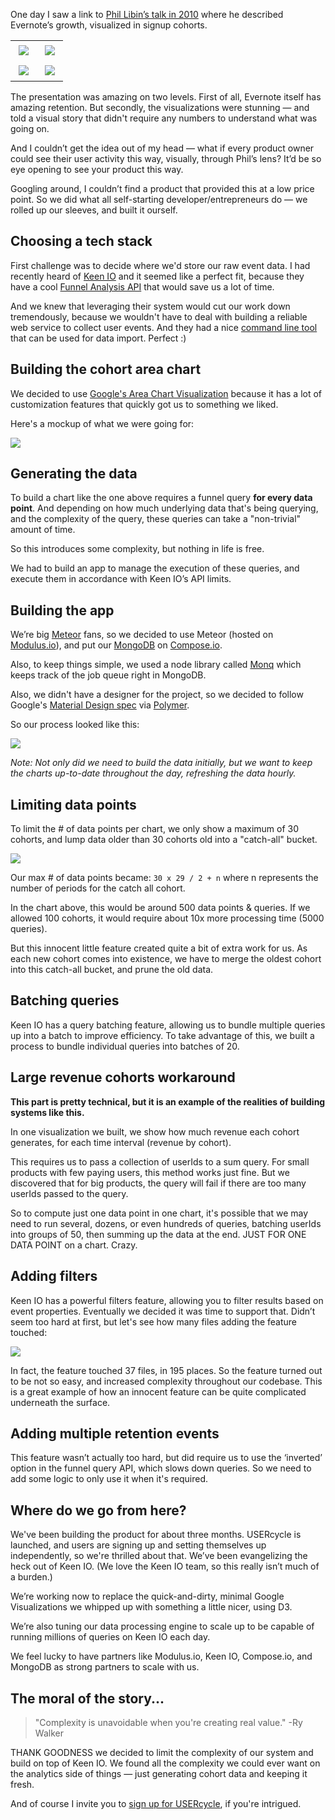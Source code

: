 One day I saw a link to [Phil Libin’s talk in 2010](https://vimeo.com/11932184#t=705s) where he described Evernote’s growth, visualized in signup cohorts.

<table style="max-width: 640px;">
<tr>
<td><a href="https://vimeo.com/11932184#t=705s"><img style="padding: 5px;" src="http://blog.usercycle.com/content/images/2014/Aug/1.png"></a></td>
<td><a href="https://vimeo.com/11932184#t=705s"><img style="padding: 5px;" src="http://blog.usercycle.com/content/images/2014/Aug/2.png"></a></td>
</tr>
<tr>
<td><a href="https://vimeo.com/11932184#t=705s"><img style="padding: 5px;" src="http://blog.usercycle.com/content/images/2014/Aug/3.png"></a></td>
<td><a href="https://vimeo.com/11932184#t=705s"><img style="padding: 5px;" src="http://blog.usercycle.com/content/images/2014/Aug/4.png"></a></td>
</tr>
</table>

The presentation was amazing on two levels. First of all, Evernote itself has amazing retention. But secondly, the visualizations were stunning — and told a visual story that didn't require any numbers to understand what was going on.

And I couldn’t get the idea out of my head — what if every product owner could see their user activity this way, visually, through Phil’s lens? It’d be so eye opening to see your product this way.

Googling around, I couldn’t find a product that provided this at a low price point. So we did what all self-starting developer/entrepreneurs do — we rolled up our sleeves, and built it ourself.

## Choosing a tech stack

First challenge was to decide where we'd store our raw event data. I had recently heard of [Keen IO](https://keen.io) and it seemed like a perfect fit, because they have a cool [Funnel Analysis API](https://keen.io/docs/data-analysis/funnels/) that would save us a lot of time. 

And we knew that leveraging their system would cut our work down tremendously, because we wouldn't have to deal with building a reliable web service to collect user events. And they had a nice [command line tool](https://github.com/keen/keen-cli) that can be used for data import. Perfect :)

## Building the cohort area chart

We decided to use [Google's Area Chart Visualization](https://developers.google.com/chart/interactive/docs/gallery/areachart) because it has a lot of customization features that quickly got us to something we liked.

Here's a mockup of what we were going for:

<img src="http://blog.usercycle.com/content/images/2015/03/Screenshot-2015-03-01-12-35-39.png" />

## Generating the data

To build a chart like the one above requires a funnel query **for every data point**. And depending on how much underlying data that's being querying, and the complexity of the query, these queries can take a "non-trivial" amount of time.

So this introduces some complexity, but nothing in life is free.

We had to build an app to manage the execution of these queries, and execute them in accordance with Keen IO’s API limits.

## Building the app

We’re big [Meteor](https://www.meteor.com/) fans, so we decided to use Meteor (hosted on [Modulus.io](https://modulus.io/)), and put our [MongoDB](http://www.mongodb.org/) on [Compose.io](https://www.compose.io/).

Also, to keep things simple, we used a node library called [Monq](https://github.com/scttnlsn/monq) which keeps track of the job queue right in MongoDB.

Also, we didn't have a designer for the project, so we decided to follow Google's [Material Design spec](http://www.google.com/design/spec/material-design) via [Polymer](https://www.polymer-project.org/).

So our process looked like this:

<img src="http://blog.usercycle.com/content/images/2015/03/Screenshot-2015-03-18-20-41-38.png">

*Note: Not only did we need to build the data initially, but we want to keep the charts up-to-date throughout the day, refreshing the data hourly.*

## Limiting data points

To limit the # of data points per chart, we only show a maximum of 30 cohorts, and lump data older than 30 cohorts old into a "catch-all" bucket.

<img src="http://blog.usercycle.com/content/images/2015/03/Screenshot-2015-03-18-20-48-12.png">

Our max # of data points became: `30 x 29 / 2 + n` where n represents the number of periods for the catch all cohort. 

In the chart above, this would be around 500 data points & queries. If we allowed 100 cohorts, it would require about 10x more processing time (5000 queries).

But this innocent little feature created quite a bit of extra work for us. As each new cohort comes into existence, we have to merge the oldest cohort into this catch-all bucket, and prune the old data.

## Batching queries

Keen IO has a query batching feature, allowing us to bundle multiple queries up into a batch to improve efficiency. To take advantage of this, we built a process to bundle individual queries into batches of 20.

## Large revenue cohorts workaround

**This part is pretty technical, but it is an example of the realities of building systems like this.**

In one visualization we built, we show how much revenue each cohort generates, for each time interval (revenue by cohort).

This requires us to pass a collection of userIds to a sum query. For small products with few paying users, this method works just fine. But we discovered that for big products, the query will fail if there are too many userIds passed to the query.

So to compute just one data point in one chart, it's possible that we may need to run several, dozens, or even hundreds of queries, batching userIds into groups of 50, then summing up the data at the end. JUST FOR ONE DATA POINT on a chart. Crazy.

## Adding filters

Keen IO has a powerful filters feature, allowing you to filter results based on event properties. Eventually we decided it was time to support that. Didn’t seem too hard at first, but let's see how many files adding the feature touched:

<img src="http://blog.usercycle.com/content/images/2015/03/Screenshot-2015-03-18-11-07-37.png">

In fact, the feature touched 37 files, in 195 places. So the feature turned out to be not so easy, and increased complexity throughout our codebase. This is a great example of how an innocent feature can be quite complicated underneath the surface.

## Adding multiple retention events

This feature wasn’t actually too hard, but did require us to use the ‘inverted’ option in the funnel query API, which slows down queries. So we need to add some logic to only use it when it's required.

## Where do we go from here?

We've been building the product for about three months. USERcycle is launched, and users are signing up and setting themselves up independently, so we're thrilled about that. We’ve been evangelizing the heck out of Keen IO. (We love the Keen IO team, so this really isn’t much of a burden.)

We’re working now to replace the quick-and-dirty, minimal Google Visualizations we whipped up with something a little nicer, using D3.

We’re also tuning our data processing engine to scale up to be capable of running millions of queries on Keen IO each day.

We feel lucky to have partners like Modulus.io, Keen IO, Compose.io, and MongoDB as strong partners to scale with us.

## The moral of the story...

> "Complexity is unavoidable when you're creating real value." -Ry Walker

THANK GOODNESS we decided to limit the complexity of our system and build on top of Keen IO. We found all the complexity we could ever want on the analytics side of things — just generating cohort data and keeping it fresh.

And of course I invite you to [sign up for USERcycle](https://usercycle.com), if you're intrigued.

